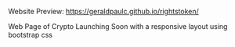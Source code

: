 Website Preview: https://geraldpaulc.github.io/rightstoken/ 

Web Page of Crypto Launching Soon with a responsive layout using bootstrap css
